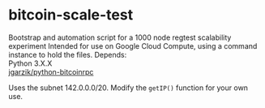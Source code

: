 # bitcoin-scale-test
Bootstrap and automation script for a 1000 node regtest scalability experiment
Intended for use on Google Cloud Compute, using a command instance to hold the files.
Depends:\
Python 3.X.X\
[jgarzik/python-bitcoinrpc](https://github.com/jgarzik/python-bitcoinrpc)

Uses the subnet 142.0.0.0/20. Modify the `getIP()` function for your own use.
